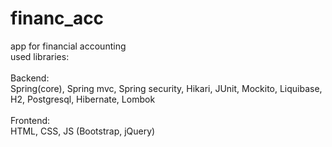 # financ_acc
 app for financial accounting</br>
 used libraries:</br></br>
 Backend:</br>
  Spring(core), Spring mvc, Spring security, Hikari, JUnit, Mockito, Liquibase, H2, Postgresql, Hibernate, Lombok
  </br></br>
 Frontend:</br>
  HTML, CSS, JS (Bootstrap, jQuery)
